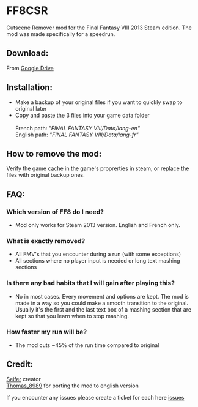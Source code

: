 # FF8CSR
Cutscene Remover mod for the Final Fantasy VIII 2013 Steam edition. The mod was made specifically for a speedrun.

## Download:
From [Google Drive](https://drive.google.com/drive/folders/1gXE7-JENazgafJKHgSnw5b9-RHIWgPBy)

## Installation:
- Make a backup of your original files if you want to quickly swap to original later<br />
- Copy and paste the 3 files into your game data folder<br /><br />
French path: *"FINAL FANTASY VIII/Data/lang-en"* <br />
English path: *"FINAL FANTASY VIII/Data/lang-fr"* <br />

## How to remove the mod:
Verify the game cache in the game's proprerties in steam, or replace the files with original backup ones.

## FAQ:
### Which version of FF8 do I need?
- Mod only works for Steam 2013 version. English and French only.
### What is exactly removed?
- All FMV's that you encounter during a run (with some exceptions)
- All sections where no player input is needed or long text mashing sections  
### Is there any bad habits that I will gain after playing this?
- No in most cases. Every movement and options are kept. The mod is made in a way so you could make a smooth transition to the original. Usually it's the first and the last text box of a mashing section that are kept so that you learn when to stop mashing.  
### How faster my run will be?
- The mod cuts ~45% of the run time compared to original

## Credit:
[Seifer](https://www.twitch.tv/seifertv) creator<br />
[Thomas_8989](https://www.twitch.tv/thomas_8989) for porting the mod to english version

If you encounter any issues please create a ticket for each here [issues](https://github.com/Dzoiver/FF8CSR/issues)
